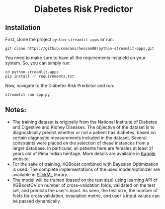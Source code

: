 <h1 align="center">
    Diabetes Risk Predictor
</h1>


## Installation

First, clone the project `python-streamlit-apps` or run:

```
git clone https://github.com/amirhessam88/python-streamlit-apps.git
```

You need to make sure to have all the requirements instaleld on your system. So, you can simply run:

```
cd python-streamlit-apps
pip install -r requirements.txt 
```

Now, navigate to the Diabetes Risk Predictor and run:

```
streamlit run app.py
```

## Notes:
- The training dataset is originally from the National Institute of Diabetes and Digestive and Kidney Diseases. The objective of the dataset is to diagnostically predict whether or not a patient has diabetes, based on certain diagnostic measurements included in the dataset. Several constraints were placed on the selection of these instances from a larger database. In particular, all patients here are females at least 21 years old of Pima Indian heritage. More details are available in [Kaggle](https://www.kaggle.com/uciml/pima-indians-diabetes-database) website.
- For the sake of training, XGBoost combined with Bayesian Optimization is used. The complete implementations of the used model/optimizer are available in [SlickML](https://github.com/slickml/slick-ml) library.
- The model will be trained (based on the test size) using learning API of XGBoostCV on number of cross-validation folds, validated on the test set, and predicts the user's input. As seen, the test size, the number of folds for cross validation, evaulation metric,  and user's input values can be passed dynamically.

